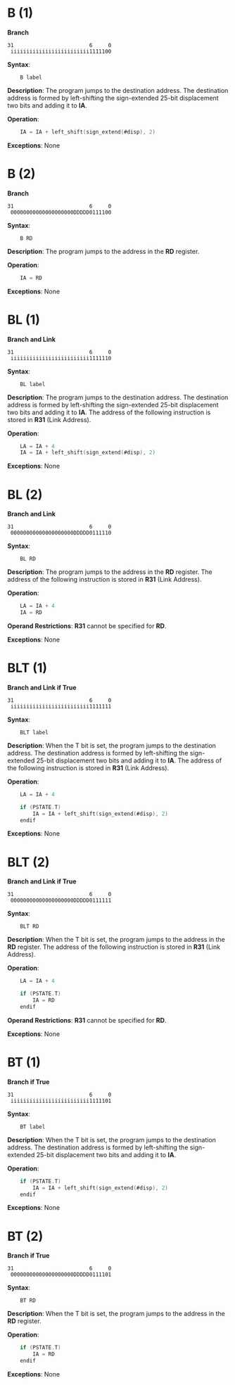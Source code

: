 # B (1)

**Branch**

```
31                        6     0
 iiiiiiiiiiiiiiiiiiiiiiiii1111100
```

**Syntax**:

```
    B label
```

**Description**: The program jumps to the destination address. The destination address is formed by left-shifting the sign-extended 25-bit displacement two bits and adding it to **IA**.

**Operation**:

```c
    IA = IA + left_shift(sign_extend(#disp), 2)
```

**Exceptions**: None

# B (2)

**Branch**

```
31                        6     0
 00000000000000000000DDDDD0111100
```

**Syntax**:

```
    B RD
```

**Description**: The program jumps to the address in the **RD** register.

**Operation**:

```c
    IA = RD
```

**Exceptions**: None

# BL (1)

**Branch and Link**

```
31                        6     0
 iiiiiiiiiiiiiiiiiiiiiiiii1111110
```

**Syntax**:

```
    BL label
```

**Description**: The program jumps to the destination address. The destination address is formed by left-shifting the sign-extended 25-bit displacement two bits and adding it to **IA**. The address of the following instruction is stored in **R31** (Link Address).

**Operation**:

```c
    LA = IA + 4
    IA = IA + left_shift(sign_extend(#disp), 2)
```

**Exceptions**: None

# BL (2)

**Branch and Link**

```
31                        6     0
 00000000000000000000DDDDD0111110
```

**Syntax**:

```
    BL RD
```

**Description**: The program jumps to the address in the **RD** register. The address of the following instruction is stored in **R31** (Link Address).

**Operation**:

```c
    LA = IA + 4
    IA = RD
```

**Operand Restrictions**: **R31** cannot be specified for **RD**.

**Exceptions**: None

# BLT (1)

**Branch and Link if True**

```
31                        6     0
 iiiiiiiiiiiiiiiiiiiiiiiii1111111
```

**Syntax**:

```
    BLT label
```

**Description**: When the T bit is set, the program jumps to the destination address. The destination address is formed by left-shifting the sign-extended 25-bit displacement two bits and adding it to **IA**. The address of the following instruction is stored in **R31** (Link Address).

**Operation**:

```c
    LA = IA + 4

    if (PSTATE.T)
        IA = IA + left_shift(sign_extend(#disp), 2)
    endif
```

**Exceptions**: None

# BLT (2)

**Branch and Link if True**

```
31                        6     0
 00000000000000000000DDDDD0111111
```

**Syntax**:

```
    BLT RD
```

**Description**: When the T bit is set, the program jumps to the address in the **RD** register. The address of the following instruction is stored in **R31** (Link Address).

**Operation**:

```c
    LA = IA + 4

    if (PSTATE.T)
        IA = RD
    endif
```

**Operand Restrictions**: **R31** cannot be specified for **RD**.

**Exceptions**: None

# BT (1)

**Branch if True**

```
31                        6     0
 iiiiiiiiiiiiiiiiiiiiiiiii1111101
```

**Syntax**:

```
    BT label
```

**Description**: When the T bit is set, the program jumps to the destination address. The destination address is formed by left-shifting the sign-extended 25-bit displacement two bits and adding it to **IA**.

**Operation**:

```c
    if (PSTATE.T)
        IA = IA + left_shift(sign_extend(#disp), 2)
    endif
```

**Exceptions**: None

# BT (2)

**Branch if True**

```
31                        6     0
 00000000000000000000DDDDD0111101
```

**Syntax**:

```
    BT RD
```

**Description**: When the T bit is set, the program jumps to the address in the **RD** register.

**Operation**:

```c
    if (PSTATE.T)
        IA = RD
    endif
```

**Exceptions**: None
